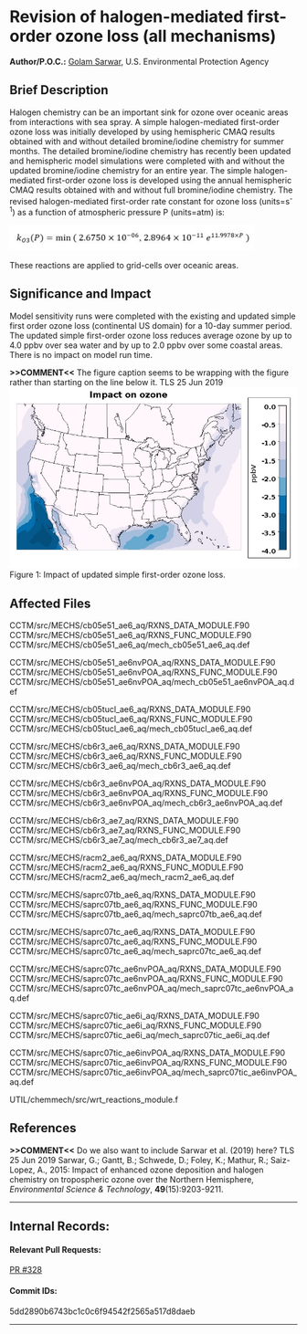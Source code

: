 
# Revision of halogen-mediated first-order ozone loss (all mechanisms)

**Author/P.O.C.:** [Golam Sarwar](mailto:sarwar.golam@epa.gov), U.S. Environmental Protection Agency

## Brief Description
Halogen chemistry can be an important sink for ozone over oceanic areas from interactions with sea spray. A simple halogen-mediated first-order ozone loss was initially developed by using hemispheric CMAQ results obtained with and without detailed bromine/iodine chemistry for summer months. The detailed bromine/iodine chemistry has recently been updated and hemispheric model simulations were completed with and without the updated bromine/iodine chemistry for an entire year. The simple halogen-mediated first-order ozone loss is developed using the annual hemispheric CMAQ results obtained with and without full bromine/iodine chemistry. The revised halogen-mediated first-order rate constant for ozone loss (units=s<sup>-1</sup>) as a function of atmospheric pressure P (units=atm) is:  

![rate_constant](first_order_rate_constant_for_ozone_loss.jpg)

These reactions are applied to grid-cells over oceanic areas.
 
## Significance and Impact
Model sensitivity runs were completed with the existing and updated simple first order ozone loss (continental US domain) for a 10-day summer period. The updated simple first-order ozone loss reduces average ozone by up to 4.0 ppbv over sea water and by up to 2.0 ppbv over some coastal areas. There is no impact on model run time.

**>>COMMENT<<** The figure caption seems to be wrapping with the figure rather than starting on the line below it. TLS 25 Jun 2019
![Ozone](simple_halogen_ozone_impact.jpg) 
Figure 1: Impact of updated simple first-order ozone loss.



## Affected Files
CCTM/src/MECHS/cb05e51_ae6_aq/RXNS_DATA_MODULE.F90
CCTM/src/MECHS/cb05e51_ae6_aq/RXNS_FUNC_MODULE.F90
CCTM/src/MECHS/cb05e51_ae6_aq/mech_cb05e51_ae6_aq.def

CCTM/src/MECHS/cb05e51_ae6nvPOA_aq/RXNS_DATA_MODULE.F90
CCTM/src/MECHS/cb05e51_ae6nvPOA_aq/RXNS_FUNC_MODULE.F90
CCTM/src/MECHS/cb05e51_ae6nvPOA_aq/mech_cb05e51_ae6nvPOA_aq.def

CCTM/src/MECHS/cb05tucl_ae6_aq/RXNS_DATA_MODULE.F90
CCTM/src/MECHS/cb05tucl_ae6_aq/RXNS_FUNC_MODULE.F90
CCTM/src/MECHS/cb05tucl_ae6_aq/mech_cb05tucl_ae6_aq.def

CCTM/src/MECHS/cb6r3_ae6_aq/RXNS_DATA_MODULE.F90
CCTM/src/MECHS/cb6r3_ae6_aq/RXNS_FUNC_MODULE.F90
CCTM/src/MECHS/cb6r3_ae6_aq/mech_cb6r3_ae6_aq.def

CCTM/src/MECHS/cb6r3_ae6nvPOA_aq/RXNS_DATA_MODULE.F90
CCTM/src/MECHS/cb6r3_ae6nvPOA_aq/RXNS_FUNC_MODULE.F90
CCTM/src/MECHS/cb6r3_ae6nvPOA_aq/mech_cb6r3_ae6nvPOA_aq.def

CCTM/src/MECHS/cb6r3_ae7_aq/RXNS_DATA_MODULE.F90
CCTM/src/MECHS/cb6r3_ae7_aq/RXNS_FUNC_MODULE.F90
CCTM/src/MECHS/cb6r3_ae7_aq/mech_cb6r3_ae7_aq.def

CCTM/src/MECHS/racm2_ae6_aq/RXNS_DATA_MODULE.F90
CCTM/src/MECHS/racm2_ae6_aq/RXNS_FUNC_MODULE.F90
CCTM/src/MECHS/racm2_ae6_aq/mech_racm2_ae6_aq.def

CCTM/src/MECHS/saprc07tb_ae6_aq/RXNS_DATA_MODULE.F90
CCTM/src/MECHS/saprc07tb_ae6_aq/RXNS_FUNC_MODULE.F90
CCTM/src/MECHS/saprc07tb_ae6_aq/mech_saprc07tb_ae6_aq.def

CCTM/src/MECHS/saprc07tc_ae6_aq/RXNS_DATA_MODULE.F90
CCTM/src/MECHS/saprc07tc_ae6_aq/RXNS_FUNC_MODULE.F90
CCTM/src/MECHS/saprc07tc_ae6_aq/mech_saprc07tc_ae6_aq.def

CCTM/src/MECHS/saprc07tc_ae6nvPOA_aq/RXNS_DATA_MODULE.F90
CCTM/src/MECHS/saprc07tc_ae6nvPOA_aq/RXNS_FUNC_MODULE.F90
CCTM/src/MECHS/saprc07tc_ae6nvPOA_aq/mech_saprc07tc_ae6nvPOA_aq.def

CCTM/src/MECHS/saprc07tic_ae6i_aq/RXNS_DATA_MODULE.F90
CCTM/src/MECHS/saprc07tic_ae6i_aq/RXNS_FUNC_MODULE.F90
CCTM/src/MECHS/saprc07tic_ae6i_aq/mech_saprc07tic_ae6i_aq.def

CCTM/src/MECHS/saprc07tic_ae6invPOA_aq/RXNS_DATA_MODULE.F90
CCTM/src/MECHS/saprc07tic_ae6invPOA_aq/RXNS_FUNC_MODULE.F90
CCTM/src/MECHS/saprc07tic_ae6invPOA_aq/mech_saprc07tic_ae6invPOA_aq.def

UTIL/chemmech/src/wrt_reactions_module.f


## References
**>>COMMENT<<** Do we also want to include Sarwar et al. (2019) here?  TLS 25 Jun 2019
Sarwar, G.; Gantt, B.; Schwede, D.; Foley, K.; Mathur, R.; Saiz-Lopez, A., 2015: Impact of enhanced ozone deposition and halogen chemistry on tropospheric ozone over the Northern Hemisphere, _Environmental Science & Technology_, **49**(15):9203-9211.

-----
## Internal Records:
#### Relevant Pull Requests:
[PR #328](https://github.com/usepa/cmaq_dev/pull/328)
#### Commit IDs:
5dd2890b6743bc1c0c6f94542f2565a517d8daeb

-----
